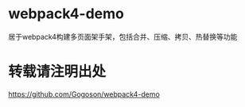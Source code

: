 # webpack4-demo
居于webpack4构建多页面架手架，包括合并、压缩、拷贝、热替换等功能

# 转载请注明出处
https://github.com/Gogoson/webpack4-demo

